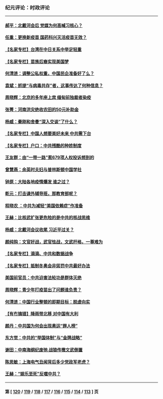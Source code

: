 ### 纪元评论：时政评论
---
#### [郝平：北戴河会后 党媒为何高喊习核心？](../../pages/nsc1025/n13162607.md) 
#### [任重：更换新疫苗 国药科兴灭活疫苗无效？](../../pages/nsc1025/n13162571.md) 
#### [【名家专栏】台湾在中日关系中举足轻重](../../pages/nsc1025/n13160478.md) 
#### [【名家专栏】苗族后裔实现美国梦](../../pages/nsc1025/n13162351.md) 
#### [何清涟：调整公私权重，中国民企准备好了么？](../../pages/nsc1025/n13161598.md) 
#### [袁斌：抓提“与病毒共存”者，这事传达了何种信息？](../../pages/nsc1025/n13161892.md) 
#### [周晓辉：北京的多年座上宾 缅甸前独裁者染疫](../../pages/nsc1025/n13161850.md) 
#### [张菁：河南洪灾绝收农田的50元补助金](../../pages/nsc1025/n13161827.md) 
#### [杨威：秦刚和舍曼“深入交谈”了什么？](../../pages/nsc1025/n13161171.md) 
#### [【名家专栏】中国人想要美好未来 中共需下台](../../pages/nsc1025/n13160390.md) 
#### [【名家专栏】户口：中共残酷的种姓制度](../../pages/nsc1025/n13160423.md) 
#### [王友群：由“一带一路”惹679项人权投诉想到的](../../pages/nsc1025/n13158961.md) 
#### [曾慧燕：余英时夫妇与普林斯顿中国学社](../../pages/nsc1025/n13159706.md) 
#### [钟原：大陆各地疫情爆发 谁之过？](../../pages/nsc1025/n13158338.md) 
#### [乾元：打击课外辅导班，那教育部呢？](../../pages/nsc1025/n13159628.md) 
#### [程晓农 ：中共为减轻“美国依赖症”作准备](../../pages/nsc1025/n13159529.md) 
#### [王赫：比核武扩张更危险的是中共的核战思维](../../pages/nsc1025/n13159029.md) 
#### [杨威：北戴河会议收尾 习近平过关？](../../pages/nsc1025/n13158853.md) 
#### [颜纯钩：文官好战，武官怯战，文武扞格，一尊难为](../../pages/nsc1025/n13158161.md) 
#### [【名家专栏】滴滴、中共和数据战争](../../pages/nsc1025/n13157786.md) 
#### [【名家专栏】抵制冬奥会非惩罚中共最好办法](../../pages/nsc1025/n13157699.md) 
#### [美国前官员：中共迫害法轮功是群体灭绝](../../pages/nsc1025/n13157750.md) 
#### [周晓辉：青少年打疫苗出了问题谁负责？](../../pages/nsc1025/n13158230.md) 
#### [何清涟：中国行业整顿的即期目标：脱虚向实](../../pages/nsc1025/n13158048.md) 
#### [【有冇搞错】降雨带北移 对中国有大利](../../pages/nsc1025/n13155864.md) 
#### [颜丹：中共国为何会出现奥运“罪人榜”](../../pages/nsc1025/n13156939.md) 
#### [东方觉：中共的“举国体制”与“金牌战略”](../../pages/nsc1025/n13157031.md) 
#### [谢田：中南海纲纪废弛 战狼传檄文武倒置](../../pages/nsc1025/n13156981.md) 
#### [陈思敏：上海电气丑闻背后多少党政军老虎？](../../pages/nsc1025/n13155917.md) 
#### [王赫：“娱乐至死”反噬中共？](../../pages/nsc1025/n13156328.md) 

---
#### 第 [ [120](./120.md) / [119](./119.md) / [118](./118.md) / [117](./117.md) / [116](./116.md) / [115](./115.md) / [114](./114.md) / [113](./113.md) ] 页

